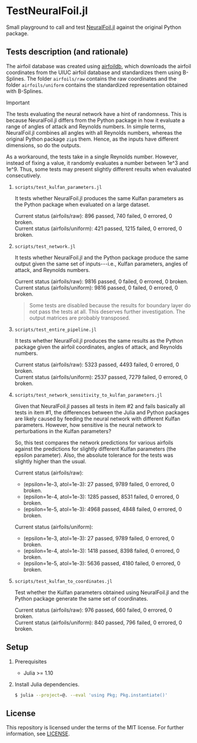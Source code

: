 # TestNeuralFoil.jl

Small playground to call and test
[NeuralFoil.jl](https://github.com/byuflowlab/NeuralFoil.jl) against the
original Python package.


## Tests description (and rationale)

The airfoil database was created using
[airfoildb](https://github.com/gabrielbdsantos/airfoildb), which downloads the
airfoil coordinates from the UIUC airfoil database and standardizes them using
B-Splines. The folder `airfoils/raw` contains the raw coordinates and the
folder `airfoils/uniform` contains the standardized representation obtained
with B-Splines.

> [!IMPORTANT]
> The tests evaluating the neural network have a hint of randomness. This is
> because NeuralFoil.jl differs from the Python package in how it evaluate a
> range of angles of attack and Reynolds numbers. In simple terms,
> NeuralFoil.jl combines all angles with all Reynolds numbers, whereas the
> original Python package `zip`s them. Hence, as the inputs have different
> dimensions, so do the outputs.
>
> As a workaround, the tests take in a single Reynolds number. However,
> instead of fixing a value, it randomly evaluates a number between 1e^3
> and 1e^9. Thus, some tests may present slightly different results when
> evaluated consecutively.

1. `scripts/test_kulfan_parameters.jl`

    It tests whether NeuralFoil.jl produces the same Kulfan parameters as the
    Python package when evaluated on a large dataset.

    Current status (airfoils/raw): 896 passed, 740 failed, 0 errored, 0 broken.\
    Current status (airfoils/uniform): 421 passed, 1215 failed, 0 errored, 0 broken.

1. `scripts/test_network.jl`

    It tests whether NeuralFoil.jl and the Python package produce the same
    output given the same set of inputs---i.e., Kulfan parameters, angles of
    attack, and Reynolds numbers.

    Current status (airfoils/raw): 9816 passed, 0 failed, 0 errored, 0 broken.\
    Current status (airfoils/uniform): 9816 passed, 0 failed, 0 errored, 0 broken.

    > Some tests are disabled because the results for boundary layer do not
    > pass the tests at all. This deserves further investigation. The output
    > matrices are probably transposed.

1. `scripts/test_entire_pipeline.jl`

    It tests whether NeuralFoil.jl produces the same results as the Python
    package given the airfoil coordinates, angles of attack, and Reynolds
    numbers.

    Current status (airfoils/raw): 5323 passed, 4493 failed, 0 errored, 0 broken.\
    Current status (airfoils/uniform): 2537 passed, 7279 failed, 0 errored, 0 broken.

1. `scripts/test_network_sensitivity_to_kulfan_parameters.jl`

    Given that NeuralFoil.jl passes all tests in item #2 and fails basically
    all tests in item #1, the differences between the Julia and Python
    packages are likely caused by feeding the neural network with different
    Kulfan parameters. However, how sensitive is the neural network to
    perturbations in the Kulfan parameters?

    So, this test compares the network predictions for various airfoils against
    the predictions for slightly different Kulfan parameters (the epsilon
    parameter). Also, the absolute tolerance for the tests was slightly higher
    than the usual.

    Current status (airfoils/raw):
    - (epsilon=1e-3, atol=1e-3): 27 passed, 9789 failed, 0 errored, 0 broken.
    - (epsilon=1e-4, atol=1e-3): 1285 passed, 8531 failed, 0 errored, 0 broken.
    - (epsilon=1e-5, atol=1e-3): 4968 passed, 4848 failed, 0 errored, 0 broken.

    Current status (airfoils/uniform):
    - (epsilon=1e-3, atol=1e-3): 27 passed, 9789 failed, 0 errored, 0 broken.
    - (epsilon=1e-4, atol=1e-3): 1418 passed, 8398 failed, 0 errored, 0 broken.
    - (epsilon=1e-5, atol=1e-3): 5636 passed, 4180 failed, 0 errored, 0 broken.

1. `scripts/test_kulfan_to_coordinates.jl`

    Test whether the Kulfan parameters obtained using NeuralFoil.jl and the
    Python package generate the same set of coordinates.

    Current status (airfoils/raw): 976 passed, 660 failed, 0 errored, 0 broken.\
    Current status (airfoils/uniform): 840 passed, 796 failed, 0 errored, 0 broken.


## Setup

1. Prerequisites

    - Julia >= 1.10

1. Install Julia dependencies.

    ```bash
    $ julia --project=@. --eval 'using Pkg; Pkg.instantiate()'
    ```

## License

This repository is licensed under the terms of the MIT license. For further
information, see [LICENSE](LICENSE.md).
